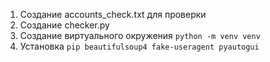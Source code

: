 1. Создание accounts_check.txt для проверки
2. Создание checker.py
3. Создание виртуального окружения 
`python -m venv venv`
4. Установка 
`pip beautifulsoup4 fake-useragent pyautogui`